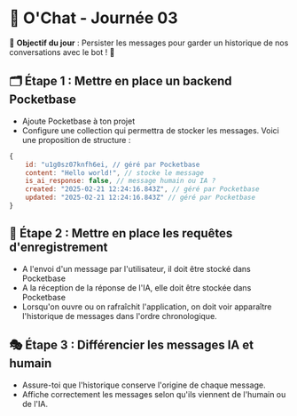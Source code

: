 # 💾 O'Chat - Journée 03

🎯 **Objectif du jour** : Persister les messages pour garder un historique de nos conversations avec le bot ! 💾

## 🗂️ Étape 1 : Mettre en place un backend Pocketbase

- Ajoute Pocketbase à ton projet
- Configure une collection qui permettra de stocker les messages. Voici une proposition de structure :

```js
{
    id: "u1g0sz07knfh6ei, // géré par Pocketbase
    content: "Hello world!", // stocke le message
    is_ai_response: false, // message humain ou IA ?
    created: "2025-02-21 12:24:16.843Z", // géré par Pocketbase
    updated: "2025-02-21 12:24:16.843Z" // géré par Pocketbase
}
```

## 🔄 Étape 2 : Mettre en place les requêtes d'enregistrement

- A l'envoi d'un message par l'utilisateur, il doit être stocké dans Pocketbase
- A la réception de la réponse de l'IA, elle doit être stockée dans Pocketbase
- Lorsqu'on ouvre ou on rafraîchit l'application, on doit voir apparaître l'historique de messages dans l'ordre chronologique.

## 🎭 Étape 3 : Différencier les messages IA et humain

- Assure-toi que l'historique conserve l'origine de chaque message.
- Affiche correctement les messages selon qu'ils viennent de l'humain ou de l'IA.
